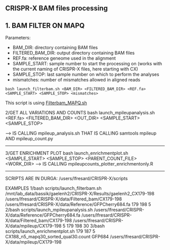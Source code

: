 CRISPR-X BAM files processing
-----------------------------



## 1. BAM FILTER ON MAPQ
Parameters:
* BAM_DIR: directory containing BAM files
* FILTERED_BAM_DIR: output directory containing BAM files
* REF.fa: reference geneome used in the alignment
* SAMPLE_START: sample number to start the processing on (works with the current naming of CRISPR-X files, here starting with CX)
* SAMPLE_STOP: last sample number on which to perform the analyses
* mismatches: number of mismatches allowed in aligned reads

```bash launch_filterbam.sh <BAM_DIR> <FILTERED_BAM_DIR> <REF.fa> <SAMPLE_START> <SAMPLE_STOP> <mismatches>```

This script is using [Filterbam_MAPQ.sh](./process_bam/Filterbam_MAPQ.sh)


2/GET ALL VARIATIONS AND COUNTS
bash launch_mpileupanalysis.sh <REF.fa> <FILTERED_BAM_DIR> <OUT_DIR> <mismatches> <SAMPLE_START> <SAMPLE_STOP> <QUAL>

--> IS CALLING mpileup_analysis.sh THAT IS CALLING samtools mpileup AND mpileup_count.py

---------------------

3/GET ENRICHMENT PLOT
bash launch_enrichmentplot.sh <SAMPLE_START> <SAMPLE_STOP> <mismatches> <PARENT_COUNT_FILE> <LOCUS> <WORK_DIR>
--> IS CALLING mpileupcounts_plotter_enrichmentonly.R

---------------------

SCRIPTS ARE IN DURGA: /users/lfresard/CRISPR-X/scripts

EXAMPLES
1/bash scripts/launch_filterbam.sh /mnt/lab_data/bassik/gaelenh2/CRISPR-X/Results/gaelenh2_CX179-198 /users/lfresard/CRISPR-X/data/Filtered_bam/CX179-198 /users/lfresard/CRISPR-X/data/Reference/GFPCherry684.fa 179 198 5
2/bash scripts/launch_mpileupanalysis.sh /users/lfresard/CRISPR-X/data/Reference/GFPCherry684.fa /users/lfresard/CRISPR-X/data/Filtered_bam/CX179-198 /users/lfresard/CRISPR-X/data/mpileup/CX179-198 5 179 198 30
3/bash scripts/launch_enrichmentplot.sh 179 187 5 CX188_n5_mapq30_sorted_qual30.count GFP684 /users/lfresard/CRISPR-X/data/mpileup/CX179-198
